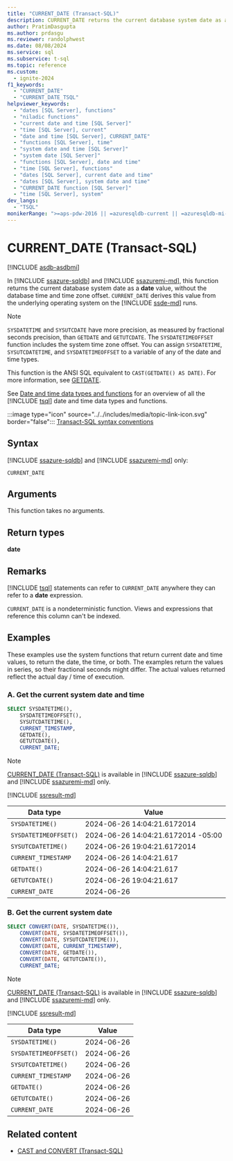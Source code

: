 ```yaml
---
title: "CURRENT_DATE (Transact-SQL)"
description: CURRENT_DATE returns the current database system date as a date value, without the database time and time zone offset.
author: PratimDasgupta
ms.author: prdasgu
ms.reviewer: randolphwest
ms.date: 08/08/2024
ms.service: sql
ms.subservice: t-sql
ms.topic: reference
ms.custom:
  - ignite-2024
f1_keywords:
  - "CURRENT_DATE"
  - "CURRENT_DATE_TSQL"
helpviewer_keywords:
  - "dates [SQL Server], functions"
  - "niladic functions"
  - "current date and time [SQL Server]"
  - "time [SQL Server], current"
  - "date and time [SQL Server], CURRENT_DATE"
  - "functions [SQL Server], time"
  - "system date and time [SQL Server]"
  - "system date [SQL Server]"
  - "functions [SQL Server], date and time"
  - "time [SQL Server], functions"
  - "dates [SQL Server], current date and time"
  - "dates [SQL Server], system date and time"
  - "CURRENT_DATE function [SQL Server]"
  - "time [SQL Server], system"
dev_langs:
  - "TSQL"
monikerRange: ">=aps-pdw-2016 || =azuresqldb-current || =azuresqldb-mi-current"
---
```

# CURRENT_DATE (Transact-SQL)

[!INCLUDE [asdb-asdbmi](../../includes/applies-to-version/asdb-asdbmi.md)]

In [!INCLUDE [ssazure-sqldb](../../includes/ssazure-sqldb.md)] and [!INCLUDE [ssazuremi-md](../../includes/ssazuremi-md.md)], this function returns the current database system date as a **date** value, without the database time and time zone offset. `CURRENT_DATE` derives this value from the underlying operating system on the [!INCLUDE [ssde-md](../../includes/ssde-md.md)] runs.

> [!NOTE]  
> `SYSDATETIME` and `SYSUTCDATE` have more precision, as measured by fractional seconds precision, than `GETDATE` and `GETUTCDATE`. The `SYSDATETIMEOFFSET` function includes the system time zone offset. You can assign `SYSDATETIME`, `SYSUTCDATETIME`, and `SYSDATETIMEOFFSET` to a variable of any of the date and time types.

This function is the ANSI SQL equivalent to `CAST(GETDATE() AS DATE)`. For more information, see [GETDATE](getdate-transact-sql.md).

See [Date and time data types and functions](date-and-time-data-types-and-functions-transact-sql.md) for an overview of all the [!INCLUDE [tsql](../../includes/tsql-md.md)] date and time data types and functions.

:::image type="icon" source="../../includes/media/topic-link-icon.svg" border="false"::: [Transact-SQL syntax conventions](../../t-sql/language-elements/transact-sql-syntax-conventions-transact-sql.md)

## Syntax

[!INCLUDE [ssazure-sqldb](../../includes/ssazure-sqldb.md)] and [!INCLUDE [ssazuremi-md](../../includes/ssazuremi-md.md)] only:

```syntaxsql
CURRENT_DATE
```

## Arguments

This function takes no arguments.

## Return types

**date**

## Remarks

[!INCLUDE [tsql](../../includes/tsql-md.md)] statements can refer to `CURRENT_DATE` anywhere they can refer to a **date** expression.

`CURRENT_DATE` is a nondeterministic function. Views and expressions that reference this column can't be indexed.

## Examples

These examples use the system functions that return current date and time values, to return the date, the time, or both. The examples return the values in series, so their fractional seconds might differ. The actual values returned reflect the actual day / time of execution.

### A. Get the current system date and time

```sql
SELECT SYSDATETIME(),
    SYSDATETIMEOFFSET(),
    SYSUTCDATETIME(),
    CURRENT_TIMESTAMP,
    GETDATE(),
    GETUTCDATE(),
    CURRENT_DATE;
```

> [!NOTE]  
> [CURRENT_DATE (Transact-SQL)](current-date-transact-sql.md) is available in [!INCLUDE [ssazure-sqldb](../../includes/ssazure-sqldb.md)] and [!INCLUDE [ssazuremi-md](../../includes/ssazuremi-md.md)] only.


[!INCLUDE [ssresult-md](../../includes/ssresult-md.md)]

| Data type | Value |
| --- | --- |
| `SYSDATETIME()` | 2024-06-26 14:04:21.6172014 |
| `SYSDATETIMEOFFSET()` | 2024-06-26 14:04:21.6172014 -05:00 |
| `SYSUTCDATETIME()` | 2024-06-26 19:04:21.6172014 |
| `CURRENT_TIMESTAMP` | 2024-06-26 14:04:21.617 |
| `GETDATE()` | 2024-06-26 14:04:21.617 |
| `GETUTCDATE()` | 2024-06-26 19:04:21.617 |
| `CURRENT_DATE` | 2024-06-26 |

### B. Get the current system date

```sql
SELECT CONVERT(DATE, SYSDATETIME()),
    CONVERT(DATE, SYSDATETIMEOFFSET()),
    CONVERT(DATE, SYSUTCDATETIME()),
    CONVERT(DATE, CURRENT_TIMESTAMP),
    CONVERT(DATE, GETDATE()),
    CONVERT(DATE, GETUTCDATE()),
    CURRENT_DATE;
```

> [!NOTE]  
> [CURRENT_DATE (Transact-SQL)](current-date-transact-sql.md) is available in [!INCLUDE [ssazure-sqldb](../../includes/ssazure-sqldb.md)] and [!INCLUDE [ssazuremi-md](../../includes/ssazuremi-md.md)] only.

[!INCLUDE [ssresult-md](../../includes/ssresult-md.md)]

| Data type | Value |
| --- | --- |
| `SYSDATETIME()` | 2024-06-26 |
| `SYSDATETIMEOFFSET()` | 2024-06-26 |
| `SYSUTCDATETIME()` | 2024-06-26 |
| `CURRENT_TIMESTAMP` | 2024-06-26 |
| `GETDATE()` | 2024-06-26 |
| `GETUTCDATE()` | 2024-06-26 |
| `CURRENT_DATE` | 2024-06-26 |

## Related content

- [CAST and CONVERT (Transact-SQL)](cast-and-convert-transact-sql.md)
